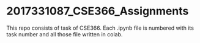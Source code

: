 # 2017331087_CSE366_Assignments

This repo consists of task of CSE366.
Each .ipynb file is numbered with its task number and all those file written in colab.
